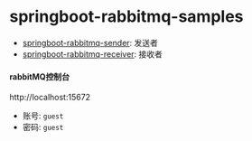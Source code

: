 # springboot-rabbitmq-samples

- [springboot-rabbitmq-sender](./springboot-rabbitmq-sender): 发送者
- [springboot-rabbitmq-receiver](./springboot-rabbitmq-receiver): 接收者


#### rabbitMQ控制台

http://localhost:15672

- 账号: `guest`
- 密码: `guest`